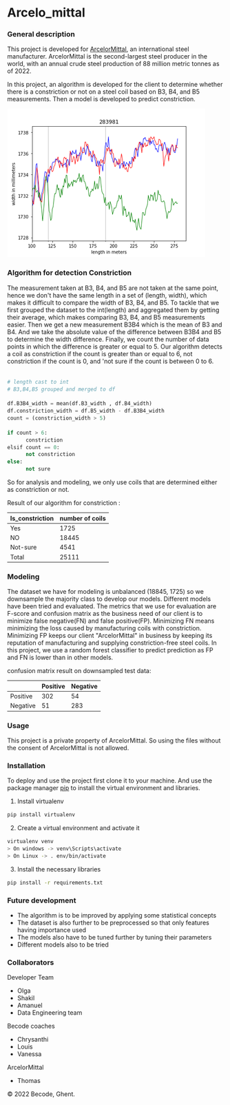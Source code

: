 # Arcelo_mittal

### General description
 
This project is developed for [ArcelorMittal](https://en.wikipedia.org/wiki/ArcelorMittal), an international steel manufacturer. ArcelorMittal is the second-largest steel producer in the world, with an annual 
crude steel production of 88 million metric tonnes as of 2022.

In this project, an algorithm is developed for the client to determine whether 
there is a constriction or not on a steel coil based on B3, B4, and B5 measurements. 
Then a model is developed to predict constriction.

![B3, B4, B5 measurement plot ](images/constriction/283981.png)


### Algorithm for detection Constriction

The measurement taken at B3, B4, and B5 are not taken at the same point, hence
we don't have the same length in a set of (length, width), which makes it difficult
to compare the width of B3, B4, and B5. To tackle that we first grouped the dataset
to the int(length) and aggregated them by getting their average, which makes 
comparing B3, B4, and B5 measurements easier. Then we get a new measurement B3B4 
which is the mean of B3 and B4. And we take the absolute value of the difference
between B3B4 and B5 to determine the width difference. Finally, we count the
number of data points in which the difference is greater or equal to 5.
Our algorithm detects a coil as constriction if the count is greater than or 
equal to 6, not constriction if the count is 0, and 'not sure if the count is 
between 0 to 6.


```python

# length cast to int
# B3,B4,B5 grouped and merged to df

df.B3B4_width = mean(df.B3_width , df.B4_width)
df.constriction_width = df.B5_width - df.B3B4_width
count = (constriction_width > 5)

if count > 6:
      constriction
elsif count == 0:
      not constriction
else:
      not sure


```



So for analysis and modeling, we only use coils that are determined either as constriction or not. 

Result of our algorithm for constriction :

| Is_constriction|number of coils |
| -------------  | -------------- |
| Yes            |  1725          |
| NO             |  18445         |
| Not-sure       |  4541          |
| Total          |  25111         |



### Modeling

The dataset we have for modeling is unbalanced (18845, 1725) so we downsample the majority class to develop our models. Different models have been tried and evaluated. The metrics that we use for evaluation are F-score and confusion matrix as the business need of our client is to minimize false negative(FN) and false positive(FP).
Minimizing FN means minimizing the loss caused by manufacturing coils with constriction. Minimizing FP keeps our client "ArcelorMittal" in business by keeping its reputation of manufacturing and supplying constriction-free steel coils. In this project, we use a random forest classifier to predict prediction as FP and FN is lower than in other models.

confusion matrix result on downsampled test data:

|                |  Positive      | Negative |
| -------------  | -------------- |----------|
| Positive       |  302           | 54       |
| Negative       |  51            | 283      |

### Usage

This project is a private property of ArcelorMittal. So using the files without the consent of
ArcelorMittal is not allowed.


### Installation

To deploy and use the project first clone it to your machine. And use the package manager
[pip](https://pip.pypa.io/en/stable/) to install the virtual environment and libraries.



1. Install virtualenv

```bash
pip install virtualenv
```
2. Create a virtual environment and activate it
```bash
virtualenv venv
> On windows -> venv\Scripts\activate
> On Linux -> . env/bin/activate

```
3. Install the necessary libraries
```bash
pip install -r requirements.txt
```


### Future development

* The algorithm is to be improved by applying some statistical concepts
* The dataset is also further to be preprocessed so that only features having importance used
* The models also have to be tuned further by tuning their parameters
* Different models also to be tried



### Collaborators

Developer Team
* Olga
* Shakil
* Amanuel
* Data Engineering team

Becode coaches
* Chrysanthi
* Louis
* Vanessa

ArcelorMittal
* Thomas




© 2022 Becode, Ghent.
















